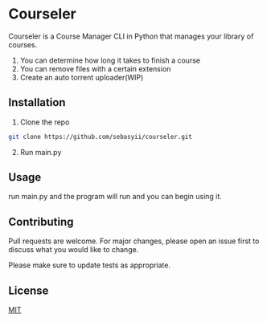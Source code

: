 # Courseler

Courseler is a Course Manager CLI in Python that manages your library of courses.

1. You can determine how long it takes to finish a course
2. You can remove files with a certain extension
3. Create an auto torrent uploader(WIP)

## Installation

1. Clone the repo
```zsh
git clone https://github.com/sebasyii/courseler.git
```
2. Run main.py

## Usage

run main.py and the program will run and you can begin using it.

## Contributing
Pull requests are welcome. For major changes, please open an issue first to discuss what you would like to change.

Please make sure to update tests as appropriate.

## License
[MIT](https://choosealicense.com/licenses/mit/)